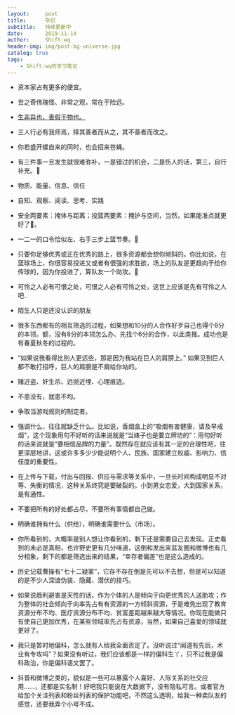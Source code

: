 ```yaml
---
layout:     post
title:      杂记
subtitle:   持续更新中
date:       2019-11-14
author:     Shift:wq
header-img: img/post-bg-universe.jpg
catalog: true
tags:
    - Shift:wq的学习笔记
---
```


 - 资本家占有更多的便宜。
  

 - 世之奇伟瑰怪、非常之观，常在于险远。
  

 - [生非异也，善假于物也。](https://so.gushiwen.org/shiwenv_178197fd7202.aspx)
   
 - 三人行必有我师焉，择其善者而从之，其不善者而改之。
  
 - 你若盛开蝶自来的同时，也会招来苍蝇。
  
 - 有三件事一旦发生就很难弥补，一是错过的机会，二是伤人的话，第三，自行补充。🤣
  
 - 物质、能量、信息、信任
  
 - 自知、观察、阅读、思考、实践
  
 - 安全两要素：掩体与距离；投篮两要素：掩护与空间，当然，如果能准点就更好了🤣。
  
 - 一二一的口令恰似左、右手三步上篮节奏。🤣
  
 - 只要你足够优秀或正在优秀的路上，很多资源都会想你倾斜的。你比如说，在篮球场上，你很容易投进又或者有很强的求胜欲，场上的队友是更趋向于给你传球的，因为你投进了，算队友一个助攻。🤣
 
 - 可怜之人必有可恨之处，可恨之人必有可怜之处，这世上应该是先有可怜之人吧..
  
 - 陌生人只是还没认识的朋友
  
 - 很多东西都有的相互筛选的过程，如果想和10分的人合作好歹自己也得个8分的本领。额，没有8分的本领怎么办、先找个6分的合作，以此类推。成功也是有春夏秋冬的过程的。
  
 - “如果说我看得比别人更远些，那是因为我站在巨人的肩膀上。” 如果见到巨人都不敢打招呼，巨人的肩膀是不屑给你站的。
  
 - 赌近盗、奸生杀、远抛近埋、心理痕迹。
 
 - 不患没有，就患不均。
  
 - 争取当游戏规则的制定者。
  
 - 强调什么，往往就缺乏什么。比如说，香烟盒上的“吸烟有害健康，请及早戒烟”，这个现象用句不好听的话来说就是“当婊子也是要立牌坊的”：用句好听的话来说就是“要相信品牌的力量”。既然存在就应该有其一定的合理性吧，往更深层地讲，这或许多多少少能说明个人、民族、国家建立权威、影响力、信任度的重要性。
 
 - 在上传与下载，付出与回报、供应与需求等关系中，一旦长时间构成明显不对等、失衡的情况，这种关系终究是要破裂的。小到男女恋爱，大到国家关系，是有通性。
  
 - 不要把所有的好处都占尽，不要所有事情都自己做。
  
 - 明确谁拥有什么（供给），明确谁需要什么（市场）。
  
 - 你所看到的，大概率是别人想让你看到的，剩下还是需要自己去发现。正史看到的未必是真相，也许野史更有几分味道，这倒和发出来盆友圈和微博也有几分相象，剩下的都是筛选出来的结果，“幸存者偏差”也是这么造成的。
  
 - 历史记载曹操有“七十二疑冢”，它存不存在倒是先可以不去想，但是可以知道的是不少人深谙伪装、隐藏、潜伏的技巧。
 
 - 如果说趋利避害是天性的话，作为个体的人是倾向于向更优秀的人送助攻；作为整体的社会倾向于向率先占有有资源的一方倾斜资源，于是难免出现了教育资源分布不均、医疗资源分布不均、贫富差距越来越大等情况。你现在能做只有使自己更加优秀，在某些领域率先占有资源，当然，如果自己喜爱的领域就更好了。

 - 我只是暂时地偏科，怎么就有人给我全面否定了。没听说过“闻道有先后，术业有专攻吗”？如果没有听过，我们应该都是一样的偏科生丫，只不过我是偏科政治，你是偏科语文罢了。

 - 抖音和微博之类的，貌似是一些可以暴露个人喜好、人际关系的社交应用……，还都是实名制！好吧我只能说在大数据下，没有隐私可言。或者官方给加个关注列表和粉丝列表的保护功能吧，不然这么透明，给我一种卖队友的感觉，还要我弄个小号不成。